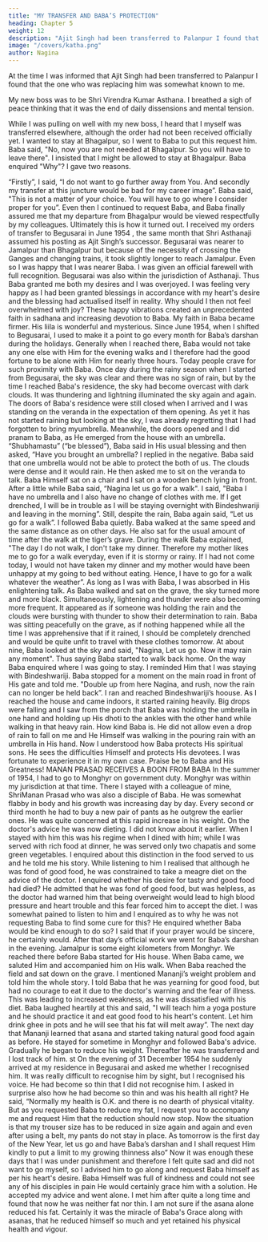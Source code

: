 ```yaml
---
title: "MY TRANSFER AND BABA’S PROTECTION"
heading: Chapter 5
weight: 12
description: "Ajit Singh had been transferred to Palanpur I found that the one who was replacing him was somewhat known to me"
image: "/covers/katha.png"
author: Nagina
---
```



At the time I was informed that Ajit Singh had been transferred to Palanpur I found that the one who was replacing him was somewhat known to me. 

My new boss was to be Shri Virendra Kumar Asthana. I breathed a sigh of peace thinking that it was
the end of daily dissensions and mental tension.

While I was pulling on well with my new boss, I heard that I myself was transferred elsewhere, although the order had not been received officially yet. I wanted to stay at Bhagalpur, so I went to Baba to put this request him. Baba said, "No, now
you are not needed at Bhagalpur. So you will have to leave there".
I insisted that I might be allowed to stay at Bhagalpur. Baba enquired "Why"? I
gave two reasons.

“Firstly”, I said, “I do not want to go further away from You. And secondly my
transfer at this juncture would be bad for my career image”.
Baba said, "This is not a matter of your choice. You will have to go where I
consider proper for you”.
Even then I continued to request Baba, and Baba finally assured me that my
departure from Bhagalpur would be viewed respectfully by my colleagues. Ultimately
this is how it turned out. I received my orders of transfer to Begusarai in June 1954 ,
the same month that Shri Asthanaji assumed his posting as Ajit Singh’s successor.
Begusarai was nearer to Jamalpur than Bhagalpur but because of the necessity
of crossing the Ganges and changing trains, it took slightly longer to reach Jamalpur.
Even so I was happy that I was nearer Baba.
I was given an official farewell with full recognition. Begusarai was also within
the jurisdiction of Asthanaji. Thus Baba granted me both my desires and I was
overjoyed. I was feeling very happy as I had been granted blessings in accordance with
my heart's desire and the blessing had actualised itself in reality. Why should I then not
feel overwhelmed with joy? These happy vibrations created an unprecedented faith in
sadhana and increasing devotion to Baba. My faith in Baba became firmer. His liila is
wonderful and mysterious.
Since June 1954, when I shifted to Begusarai, I used to make it a point to go
every month for Baba’s darshan during the holidays. Generally when I reached there,
Baba would not take any one else with Him for the evening walks and I therefore had
the good fortune to be alone with Him for nearly three hours. Today people crave for
such proximity with Baba.
Once day during the rainy season when I started from Begusarai, the sky was
clear and there was no sign of rain, but by the time I reached Baba's residence, the sky
had become overcast with dark clouds. It was thundering and lightning illuminated the
sky again and again.
The doors of Baba's residence were still closed when I arrived and I was
standing on the veranda in the expectation of them opening. As yet it has not started
raining but looking at the sky, I was already regretting that I had forgotten to bring myumbrella. Meanwhile, the doors opened and I did pranam to Baba, as He emerged
from the house with an umbrella.
“Shubhamastu” (“be blessed”), Baba said in His usual blessing and then asked,
“Have you brought an umbrella? I replied in the negative. Baba said that one umbrella
would not be able to protect the both of us. The clouds were dense and it would rain.
He then asked me to sit on the veranda to talk. Baba Himself sat on a chair and I sat
on a wooden bench lying in front.
After a little while Baba said, “Nagina let us go for a walk".
I said, "Baba I have no umbrella and I also have no change of clothes with me.
If I get drenched, I will be in trouble as I will be staying overnight with Bindeshwariji and
Ieaving in the morning”.
Still, despite the rain, Baba again said, “Let us go for a walk”.
I followed Baba quietly. Baba walked at the same speed and the same distance
as on other days. He also sat for the usual amount of time after the walk at the tiger’s
grave.
During the walk Baba explained, "The day I do not walk, I don't take my dinner.
Therefore my mother likes me to go for a walk everyday, even if it is stormy or rainy. If I
had not come today, I would not have taken my dinner and my mother would have
been unhappy at my going to bed without eating. Hence, I have to go for a walk
whatever the weather”.
As long as I was with Baba, I was absorbed in His enlightening talk. As Baba
walked and sat on the grave, the sky turned more and more black. Simultaneously,
lightening and thunder were also becoming more frequent. It appeared as if someone
was holding the rain and the clouds were bursting with thunder to show their
determination to rain. Baba was sitting peacefully on the grave, as if nothing happened
while all the time I was apprehensive that if it rained, I should be completely drenched
and would be quite unfit to travel with these clothes tomorrow.
At about nine, Baba looked at the sky and said, "Nagina, Let us go. Now it may
rain any moment". Thus saying Baba started to walk back home. On the way Baba
enquired where I was going to stay. I reminded Him that I was staying with
Bindeshwariji.
Baba stopped for a moment on the main road in front of His gate and told me.
"Double up from here Nagina, and rush, now the rain can no longer be held back”.
I ran and reached Bindeshwariji’s hoouse. As I reached the house and came
indoors, it started raining heavily. Big drops were falling and I saw from the porch that
Baba was holding the umbrella in one hand and holding up His dhoti to the ankles with
the other hand while walking in that heavy rain. How kind Baba is. He did not allow
even a drop of rain to fall on me and He Himself was walking in the pouring rain with an
umbrella in His hand. Now I understood how Baba protects His spiritual sons. He sees
the difficulties Himself and protects His devotees. I was fortunate to experience it in my
own case. Praise be to Baba and His Greatness!
MANAN PRASAD RECEIVES A BOON FROM BABA
In the summer of 1954, I had to go to Monghyr on government duty. Monghyr
was within my jurisdiction at that time. There I stayed with a colleague of mine, ShriManan Prasad who was also a disciple of Baba. He was somewhat flabby in body and
his growth was increasing day by day. Every second or third month he had to buy a
new pair of pants as he outgrew the earlier ones. He was quite concerned at this rapid
increase in his weight. On the doctor's advice he was now dieting. I did not know about
it earlier. When I stayed with him this was his regime when I dined with him; while I was
served with rich food at dinner, he was served only two chapatis and some green
vegetables. I enquired about this distinction in the food served to us and he told me his
story.
While listening to him I realised that although he was fond of good food, he was
constrained to take a meagre diet on the advice of the doctor. I enquired whether his
desire for tasty and good food had died? He admitted that he was fond of good food,
but was helpless, as the doctor had warned him that being overweight would lead to
high blood pressure and heart trouble and this fear forced him to accept the diet. I was
somewhat pained to listen to him and I enquired as to why he was not requesting Baba
to find some cure for this? He enquired whether Baba would be kind enough to do so? I
said that if your prayer would be sincere, he certainly would.
After that day’s official work we went for Baba’s darshan in the evening.
Jamalpur is some eight kilometers from Monghyr. We reached there before Baba
started for His house. When Baba came, we saluted Him and accompanied him on His
walk. When Baba reached the field and sat down on the grave. I mentioned Mananji’s
weight problem and told him the whole story. I told Baba that he was yearning for good
food, but had no courage to eat it due to the doctor's warning and the fear of illness.
This was leading to increased weakness, as he was dissatisfied with his diet.
Baba laughed heartily at this and said, "I will teach him a yoga posture and he
should practice it and eat good food to his heart's content. Let him drink ghee in pots
and he will see that his fat will melt away”.
The next day that Mananji learned that asana and started taking natural good
food again as before. He stayed for sometime in Monghyr and followed Baba's advice.
Gradually he began to reduce his weight. Thereafter he was transferred and I lost track
of him.
st
On the evening of 31 December 1954 he suddenly arrived at my residence in
Begusarai and asked me whether I recognised him. It was really difficult to recognise
him by sight, but I recognised his voice. He had become so thin that I did not recognise
him. I asked in surprise also how he had become so thin and was his health all right?
He said, “Normally my health is O.K. and there is no dearth of physical vitality.
But as you requested Baba to reduce my fat, I request you to accompany me and
request Him that the reduction should now stop. Now the situation is that my trouser
size has to be reduced in size again and again and even after using a belt, my pants do
not stay in place. As tomorrow is the first day of the New Year, let us go and have
Baba’s darshan and I shall request Him kindly to put a limit to my growing thinness
also”
Now it was enough these days that I was under punishment and therefore I felt
quite sad and did not want to go myself, so I advised him to go along and request Baba
himself as per his heart's desire. Baba Himself was full of kindness and could not see
any of his disciples in pain He would certainly grace him with a solution. He accepted
my advice and went alone. I met him after quite a long time and found that now he was
neither fat nor thin. I am not sure if the asana alone reduced his fat. Certainly it was the
miracle of Baba's Grace along with asanas, that he reduced himself so much and yet
retained his physical health and vigour.

